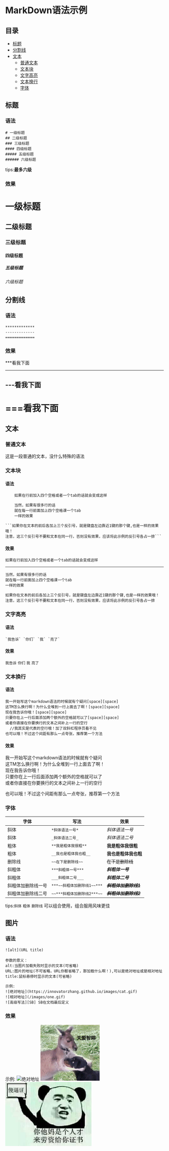 MarkDown语法示例
================

## 目录

* [标题](#标题)
* [分割线](#分割线)
* [文本](#文本)
    * [普通文本](#普通文本)
    * [文本块](#文本块)
    * [文字高亮](#文字高亮)
    * [文本换行](#文本换行)
    * [字体](#字体)

## 标题

### 语法

```
# 一级标题
## 二级标题
### 三级标题
#### 四级标题
##### 五级标题
###### 六级标题
```
tips:**最多六级**

### 效果

# 一级标题
## 二级标题
### 三级标题
#### 四级标题
##### 五级标题
###### 六级标题

## 分割线

### 语法

```
*************
-------------
=============
```

### 效果

***看我下面
************

---看我下面
----------

===看我下面
==========

## 文本

### 普通文本

这是一段普通的文本，没什么特殊的语法

### 文本块

#### 语法

```
    如果在行前加入四个空格或者一个tab的话就会变成这样
```
```
    当然，如果有很多行的话
    就在每一行前面加上四个空格课一个tab
    一样的效果
```

```
```如果你在文本的前后各加上三个反引号，就是键盘左边靠近1键的那个键,也是一样的效果哦！
注意，这三个反引号不要和文本在同一行，否则没有效果，应该将此示例的反引号各占一排```
```

#### 效果

    如果在行前加入四个空格或者一个tab的话就会变成这样
    
*******************************************************

    当然，如果有很多行的话
    就在每一行前面加上四个空格课一个tab
    一样的效果

```
如果你在文本的前后各加上三个反引号，就是键盘左边靠近1键的那个键,也是一样的效果哦！
注意，这三个反引号不要和文本在同一行，否则没有效果，应该将此示例的反引号各占一排
```

### 文字高亮

#### 语法

```
`我告诉` `你们` `我` `亮了`
```

#### 效果

`我告诉` `你们` `我` `亮了`

### 文本换行

#### 语法

```
我一开始写这个markdown语法的时候就有个疑问[space][space]  
这TM怎么换行啊！为什么全堆到一行上面去了啊！[space][space]   
现在我告诉你哦！[space][space]   
只要你在上一行后面添加两个额外的空格就可以了[space][space]   
或者你直接在你要换行的文本之间补上一行的空行
  //我其实是代表的空行哦！加了双斜杠程序员看不见
也可以哦！不过这个间距有那么一点夸张，推荐第一个方法
```

#### 效果

我一开始写这个markdown语法的时候就有个疑问  
这TM怎么换行啊！为什么全堆到一行上面去了啊！  
现在我告诉你哦！  
只要你在上一行后面添加两个额外的空格就可以了  
或者你直接在你要换行的文本之间补上一行的空行

也可以哦！不过这个间距有那么一点夸张，推荐第一个方法

### 字体

|字体|写法|效果
|----|----|---
|斜体|`*斜体语法一号*`|*斜体语法一号*
|斜体|`_斜体语法二号_`|_斜体语法二号_
|粗体|`**我是粗体我很粗**`|**我是粗体我很粗**
|粗体|`__我也是粗体我也粗__`|__我也是粗体我也粗__
|删除线|`~~在下是删除线~~`|~~在下是删除线~~
|斜粗体|`***斜粗体一号***`|***斜粗体一号***
|斜粗体|`___斜粗体二号___`|___斜粗体二号___
|斜粗体加删除线一号|`***~~斜粗体加删除线1~~***`|***~~斜粗体加删除线1~~***
|斜粗体加删除线二号|`~~***斜粗体加删除线2***~~`|~~***斜粗体加删除线2***~~

tips:`斜体` `粗体` `删除线` 可以组合使用，组合服用风味更佳


## 图片

### 语法

```
![alt](URL title)

参数的意义：
alt:当图片加载失败时显示的文本(可省略)
URL:图片的地址(不可省略，URL你都省略了，那加载什么啊！),可以是绝对地址或是相对地址
title:鼠标悬停时显示的文本(可省略)
```

```
示例:
![绝对地址](https://innovatorzhang.github.io/images/cat.gif)
![相对地址](/images/one.gif)
![高级写法][SB] SB在文档最后定义
```

### 效果

示例:
![绝对地址](https://innovatorzhang.github.io/images/cat.gif "MiniCat")
![相对地址](/images/one.gif "睿智")
![高级写法][SB]











[SB]:/images/two.jpg "SB证"

